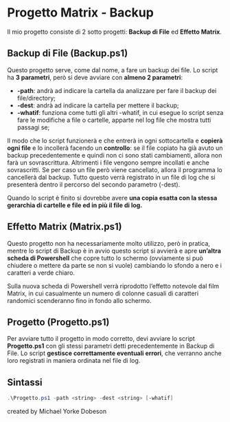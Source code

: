 # Progetto Matrix - Backup

  Il mio progetto consiste di 2 sotto progetti: **Backup di File** ed **Effetto Matrix**.

## Backup di File (Backup.ps1)
Questo progetto serve, come dal nome, a fare un backup dei file. Lo script ha **3 parametri**, però si deve avviare con **almeno 2 parametri**:
-  **-path**: andrà ad indicare la cartella da analizzare per fare il backup dei file/directory;
-  **-dest**: andrà ad indicare la cartella per mettere il backup;
-  **-whatif**: funziona come tutti gli altri -whatif, in cui esegue lo script senza fare le modifiche a file o cartelle, apparte nel log file che mostra tutti passagi se;
    
Il modo che lo script funzionerà e che entrerà in ogni sottocartella e **copierà ogni file** e lo incollerà facendo un **controllo**: se il file copiato ha già avuto un backup precedentemente e quindi non ci sono stati cambiamenti, allora non farà un sovrascrittura. Altrimenti i file vengono sempre incollati e anche sovrascritti. Se per caso un file però viene cancellato, allora il programma lo cancellerà dal backup. Tutto questo verrà registrato in un file di log che si presenterà dentro il percorso del secondo parametro (-dest).

Quando lo script è finito si dovrebbe avere **una copia esatta con la stessa gerarchia di cartelle e file ed in più il file di log.**

## Effetto Matrix (Matrix.ps1)

Questo progetto non ha necessariamente molto utilizzo, però in pratica, mentre lo script di Backup è in avvio questo script si avvierà e apre **un’altra scheda di Powershell** che copre tutto lo schermo (ovviamente si può chiudere o mettere da parte se non si vuole) cambiando lo sfondo a nero e i caratteri a verde chiaro.

Sulla nuova scheda di Powershell verrà riprodotto l’effetto notevole dal film Matrix, in cui casualmente un numero di colonne casuali di caratteri randomici scenderanno fino in fondo allo schermo. 

## Progetto (Progetto.ps1)
Per avviare tutto il progetto in modo corretto, devi avviare lo script **Progetto.ps1** con gli stessi parametri detti precedentemente in Backup di File.
Lo script **gestisce correttamente eventuali errori**, che verranno anche loro registrati in maniera ordinata nel file di log.

## Sintassi

```powershell
.\Progetto.ps1 -path <string> -dest <string> [-whatif]
```
created by Michael Yorke Dobeson
